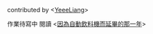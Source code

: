 
contributed by <[YeeeLiang](https://github.com/YeeeLiang)>

作業待寫中
閱讀 <[因為自動飲料機而延畢的那一年](https://blog.opasschang.com/the-story-of-auto-beverage-machine-1/)> 

